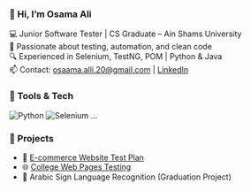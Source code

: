 ### 👋 Hi, I’m Osama Ali
💻 Junior Software Tester | CS Graduate – Ain Shams University  
🚀 Passionate about testing, automation, and clean code  
🔍 Experienced in Selenium, TestNG, POM | Python & Java  
📫 Contact: osaama.alli.20@gmail.com | [LinkedIn](https://linkedin.com/in/osama3li)

### 🔧 Tools & Tech
![Python](https://img.shields.io/badge/Python-3670A0?style=for-the-badge&logo=python&logoColor=white)
![Selenium](https://img.shields.io/badge/Selenium-43B02A?style=for-the-badge&logo=selenium&logoColor=white)
...

### 📂 Projects
- 🧪 [E-commerce Website Test Plan](https://github.com/OsamaAli12353/...)
- 🌐 [College Web Pages Testing](https://github.com/OsamaAli12353/...)
- 🤖 Arabic Sign Language Recognition (Graduation Project)
